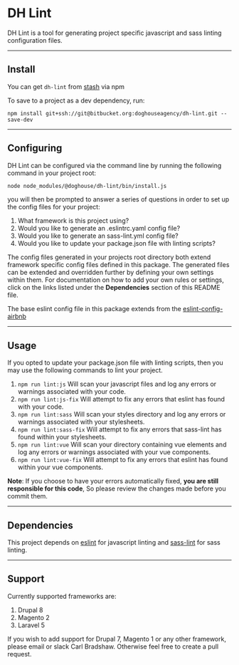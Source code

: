 # DH Lint

DH Lint is a tool for generating project specific javascript and sass linting configuration files.

---

## Install
You can get `dh-lint` from [stash](http://stash.dhmedia.com.au/projects/DB/repos/drupal-linting/browse) via npm


To save to a project as a dev dependency, run:
```
npm install git+ssh://git@bitbucket.org:doghouseagency/dh-lint.git --save-dev
```

---

## Configuring

DH Lint can be configured via the command line by running the following command in your project root:

```bash
node node_modules/@doghouse/dh-lint/bin/install.js
```
you will then be prompted to answer a series of questions in order to set up the config files for your project:

1. What framework is this project using?
2. Would you like to generate an .eslintrc.yaml config file?
3. Would you like to generate an sass-lint.yml config file?
4. Would you like to update your package.json file with linting scripts?

The config files generated in your projects root directory both extend framework specific config files defined in this package. The generated files can be extended and overridden further by defining your own settings within them. For documentation on how to add your own rules or settings, click on the links listed under the **Dependencies** section of this README file.

The base eslint config file in this package extends from the [eslint-config-airbnb](https://github.com/airbnb/javascript/tree/master/packages/eslint-config-airbnb)

---
## Usage

If you opted to update your package.json file with linting scripts, then you may use the following commands to lint your project.

1. `npm run lint:js` Will scan your javascript files and log any errors or warnings associated with your code.
2. `npm run lint:js-fix` Will attempt to fix any errors that eslint has found with your code.
3. `npm run lint:sass` Will scan your styles directory and log any errors or warnings associated with your stylesheets.
4. `npm run lint:sass-fix` Will attempt to fix any errors that sass-lint has found within your stylesheets.
5. `npm run lint:vue` Will scan your directory containing vue elements and log any errors or warnings associated with your vue components.
6. `npm run lint:vue-fix` Will attempt to fix any errors that eslint has found within your vue components.

**Note**: If you choose to have your errors automatically fixed, **you are still responsible for this code**, So please review the changes made before you commit them.

---

## Dependencies

This project depends on [eslint](https://github.com/eslint/eslint) for javascript linting and [sass-lint](https://github.com/sasstools/sass-lint) for sass linting.

---

## Support

Currently supported frameworks are:

1. Drupal 8
2. Magento 2
3. Laravel 5

If you wish to add support for Drupal 7, Magento 1 or any other framework, please email or slack Carl Bradshaw. Otherwise feel free to create a pull request.
